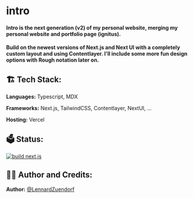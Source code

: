 # intro
#### Intro is the next generation (v2) of my personal website, merging my personal website and portfolio page (ignitus).
#### Build on the newest versions of Next.js and Next UI with a completely custom layout and using Contentlayer. I'll include some more fun design options with Rough notation later on.

## 🏗️ Tech Stack:

**Languages:** Typescript, MDX

**Frameworks:** Next.js, TailwindCSS, Contentlayer, NextUI, ...

**Hosting:** Vercel

## 🗳️ Status:

[![build next.js](https://github.com/LennardZuendorf/introductioV2/actions/workflows/next.js.yml/badge.svg)](https://github.com/LennardZuendorf/introductioV2/actions/workflows/next.js.yml)

## 👨‍💻 Author and Credits:

**Author:** [@LennardZuendorf](https://github.com/LennardZuendorf)
